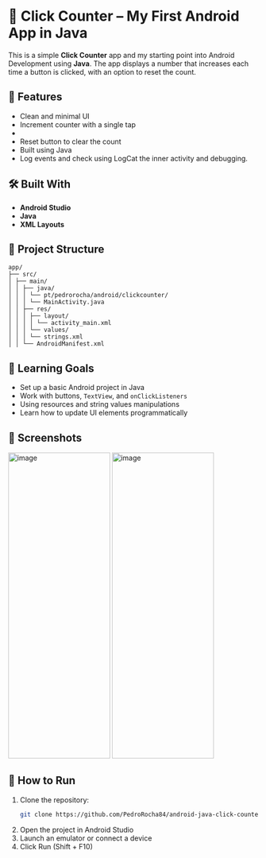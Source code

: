 # 🧮 Click Counter – My First Android App in Java

This is a simple **Click Counter** app and my starting point into Android Development using **Java**. The app displays a number that increases each time a button is clicked, with an option to reset the count.

## 🚀 Features

- Clean and minimal UI
- Increment counter with a single tap
- 
- Reset button to clear the count
- Built using Java
- Log events and check using LogCat the inner activity and debugging.

## 🛠️ Built With

- **Android Studio**
- **Java**
- **XML Layouts**

## 📁 Project Structure
```
app/
├── src/
│ ├── main/
│ │ ├── java/
│ │ │ └── pt/pedrorocha/android/clickcounter/
│ │ │ └── MainActivity.java
│ │ ├── res/
│ │ │ ├── layout/
│ │ │ │ └── activity_main.xml
│ │ │ └── values/
│ │ │ └── strings.xml
│ │ └── AndroidManifest.xml
```

## 🧠 Learning Goals

- Set up a basic Android project in Java
- Work with buttons, `TextView`, and `onClickListeners`
- Using resources and string values manipulations 
- Learn how to update UI elements programmatically

## 📱 Screenshots

<img width="205" height="616" alt="image" src="https://github.com/user-attachments/assets/b8ddf978-b4e0-4a0b-8959-12d49dcf54d8" />
<img width="205" height="616" alt="image" src="https://github.com/user-attachments/assets/a7e81159-3b9e-4573-95fb-9739b24198db" />



## 🔧 How to Run

1. Clone the repository:
   ```bash
   git clone https://github.com/PedroRocha84/android-java-click-counter.git

2. Open the project in Android Studio 
3. Launch an emulator or connect a device
4. Click Run (Shift + F10)
